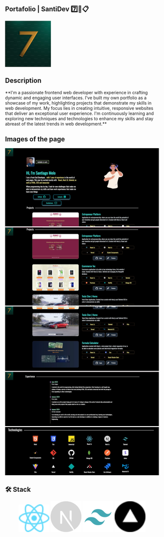 ## Portafolio | SantiDev 7️⃣💼📋
<a href="https://portafolio-dev-santi.vercel.app/" target="_blank">
  <img width="150px" src="./public/favicon/android-chrome-192x192.png" alt="Logo"  />
</a>

## Description
<div aling="center">
**I'm a passionate frontend web developer with experience in crafting dynamic and engaging user interfaces.
I've built my own portfolio as a showcase of my work, highlighting projects that demonstrate my skills in web development.
My focus lies in creating intuitive, responsive websites that deliver an exceptional user experience.
I'm continuously learning and exploring new techniques and technologies to enhance my skills and stay abreast
of the latest trends in web development.**
</div>

## Images of the page
<div>
    <img src="/public/readme/photo-1.webp"/>
    <img src="/public/readme/photo-2.webp"/>
    <img src="/public/readme/photo-3.webp"/>
    <img src="/public/readme/photo-4.webp"/>
    <img src="/public/readme/photo-5.webp"/>
</div>

## 🛠️ Stack
<div align="center">
    <img width="20%" height="20%" src="/public/svg/React.svg"/>
    <img width="20%" height="20%" src="/public/svg/Next.svg"/>
    <img width="20%" height="20%" src="/public/svg/Tailwind.png"/>
    <img width="20%" height="20%" src="/public/svg/vercel.webp"/>
</div>
